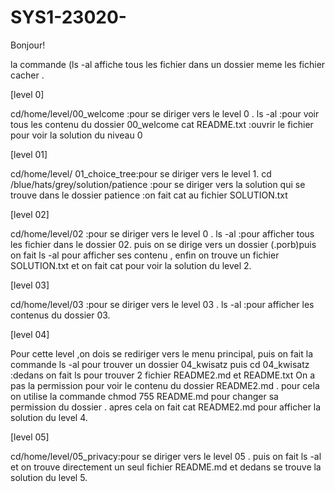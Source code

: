 # SYS1-23020-
Bonjour!
 
la commande (ls -al affiche tous les fichier dans un dossier meme les fichier cacher .

[level 0]

cd/home/level/00_welcome :pour se diriger vers le level 0 .
ls -al :pour voir tous les contenu du dossier  00_welcome
cat README.txt :ouvrir le fichier pour voir la solution du niveau 0

[level 01]

cd/home/level/ 01_choice_tree:pour se diriger vers le level 1.
cd /blue/hats/grey/solution/patience :pour se diriger vers la solution qui se trouve dans le dossier patience :on fait cat au fichier SOLUTION.txt

[level 02]

cd/home/level/02 :pour se diriger vers le level 0 .
ls -al :pour afficher tous les fichier dans le dossier 02.
puis on se dirige vers un dossier (.porb)puis on fait ls -al pour afficher ses contenu ,
enfin on trouve un fichier SOLUTION.txt et on fait cat pour voir la solution du level 2.

[level 03]

cd/home/level/03 :pour se diriger vers le level 03 .
ls -al :pour afficher les contenus du dossier 03.

[level 04]

Pour cette level ,on dois se rediriger vers le menu principal,
puis on fait la commande  ls -al pour trouver un dossier  04_kwisatz 
puis  cd 04_kwisatz :dedans on fait ls pour trouver 2 fichier README2.md et README.txt
On a pas la permission pour voir le contenu du dossier README2.md .
pour cela on utilise la commande chmod 755 README.md pour changer sa permission du dossier .
apres cela on fait cat README2.md pour afficher la solution du level 4.

[level 05]

cd/home/level/05_privacy:pour se diriger vers le level 05 .
puis on fait ls -al et on trouve directement un seul fichier README.md  et dedans se 
trouve la solution du level 5.




